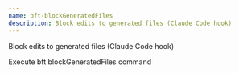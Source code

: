 ```yaml
---
name: bft-blockGeneratedFiles
description: Block edits to generated files (Claude Code hook)
---
```


Block edits to generated files (Claude Code hook)

Execute bft blockGeneratedFiles command
